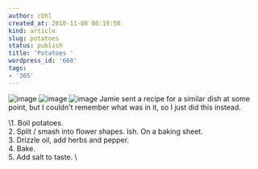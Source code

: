 ```yaml
---
author: cbhl
created_at: 2010-11-08 08:19:58
kind: article
slug: potatoes
status: publish
title: 'Potatoes '
wordpress_id: '668'
tags:
- '365'
---
```


![image](http://blog.azuresky.ca/blog/wp-content/uploads/2010/11/wpid-IMG_20101106_202057.jpg)
![image](http://blog.azuresky.ca/blog/wp-content/uploads/2010/11/wpid-IMG_20101106_202102.jpg)
![image](http://blog.azuresky.ca/blog/wp-content/uploads/2010/11/wpid-IMG_20101106_213754.jpg)
Jamie sent a recipe for a similar dish at some point, but I couldn't
remember what was in it, so I just did this instead.

\1. Boil potatoes.\
 2. Split / smash into flower shapes. Ish. On a baking sheet. \
 3. Drizzle oil, add herbs and pepper.\
 4. Bake.\
 5. Add salt to taste. \

